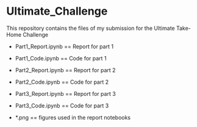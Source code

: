 # Ultimate_Challenge
This repository contains the files of my submission for the Ultimate Take-Home Challenge
- Part1_Report.ipynb == Report for part 1
- Part1_Code.ipynb == Code for part 1

- Part2_Report.ipynb == Report for part 2
- Part2_Code.ipynb == Code for part 2

- Part3_Report.ipynb == Report for part 3
- Part3_Code.ipynb == Code for part 3

- *.png == figures used in the report notebooks
